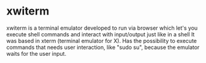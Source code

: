# xwiterm
xwiterm is a terminal emulator developed to run via browser which let's you execute shell commands and interact with input/output just like in a shell It was based in xterm (terminal emulator for X). Has the possibility to execute commands that needs user interaction, like "sudo su", because the emulator waits for the user input.
